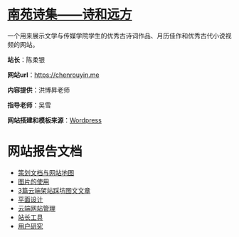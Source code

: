 # [南苑诗集——诗和远方](https://chenrouyin.me)
一个用来展示文学与传媒学院学生的优秀古诗词作品、月历佳作和优秀古代小说视频的网站。

**站长**：陈柔银</br>

**网站url**：https://chenrouyin.me

**内容提供**：洪博昇老师

**指导老师**：吴雪

**网站搭建和模板来源**：[Wordpress](https://codex.wordpress.org/zh-cn:Main_Page)

# 网站报告文档
- [策划文档与网站地图](策划文档与网站地图.md)
- [图片的使用](图片的使用.md)
- [3篇云端架站踩坑图文文章](3篇云端架站踩坑图文文章.md)
- [平面设计](平面设计.md)
- [云端网站管理](云端网站管理.md)
- [站长工具](站长工具.md)
- [用户研究](用户研究.md)

